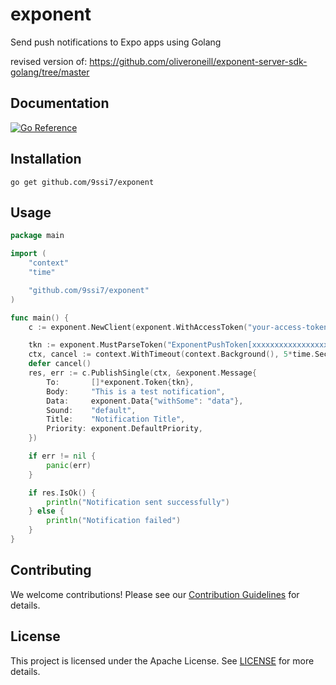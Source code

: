 # exponent

Send push notifications to Expo apps using Golang

revised version of: https://github.com/oliveroneill/exponent-server-sdk-golang/tree/master

## Documentation

[![Go Reference](https://pkg.go.dev/badge/github.com/9ssi7/exponent.svg)](https://pkg.go.dev/github.com/9ssi7/exponent)

## Installation
```
go get github.com/9ssi7/exponent
```

## Usage
```go
package main

import (
	"context"
	"time"

	"github.com/9ssi7/exponent"
)

func main() {
	c := exponent.NewClient(exponent.WithAccessToken("your-access-token"))

	tkn := exponent.MustParseToken("ExponentPushToken[xxxxxxxxxxxxxxxxxxxxxx]")
	ctx, cancel := context.WithTimeout(context.Background(), 5*time.Second)
	defer cancel()
	res, err := c.PublishSingle(ctx, &exponent.Message{
		To:       []*exponent.Token{tkn},
		Body:     "This is a test notification",
		Data:     exponent.Data{"withSome": "data"},
		Sound:    "default",
		Title:    "Notification Title",
		Priority: exponent.DefaultPriority,
	})

	if err != nil {
		panic(err)
	}

	if res.IsOk() {
		println("Notification sent successfully")
	} else {
		println("Notification failed")
	}
}

```

## Contributing

We welcome contributions! Please see our [Contribution Guidelines](CONTRIBUTING.md) for details.

## License

This project is licensed under the Apache License. See [LICENSE](LICENSE) for more details.

